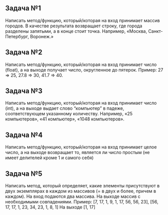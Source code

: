 ## Задача №1
Написать метод/функцию, который/которая на вход принимает массив городов. В качестве результата возвращает строку, где города разделены запятыми, а в конце стоит точка. Например, «Москва, Санкт-Петербург, Воронеж.» 
## Задача №2
Написать метод/функцию, который/которая на вход принимает число (float), а на выходе получает число, округленное до пятерок. 
Пример: 
27 => 25, 27.8 => 30, 41.7 => 40.
## Задача №3
Написать метод/функцию, который/которая на вход принимает число (int), а на выходе выдает слово “компьютер” в падеже, соответствующем указанному количеству. Например, «25 компьютеров», «41 компьютер», «1048 компьютеров».
## Задача №4
Написать метод/функцию, который/которая на вход принимает целое число, а на выходе возвращает то, является ли число простым (не имеет делителей кроме 1 и самого себя)
## Задача №5
Написать метод, который определяет, какие элементы присутствуют в двух экземплярах в каждом из массивов (= в двух и более, причем в каждом).
На вход подаются два массива.
На выходе массив с необходимыми совпадениями.
Пример:
[7, 17, 1, 9, 1, 17, 56, 56, 23], [56, 17, 17, 1, 23, 34, 23, 1, 8, 1]
На выходе [1, 17]
